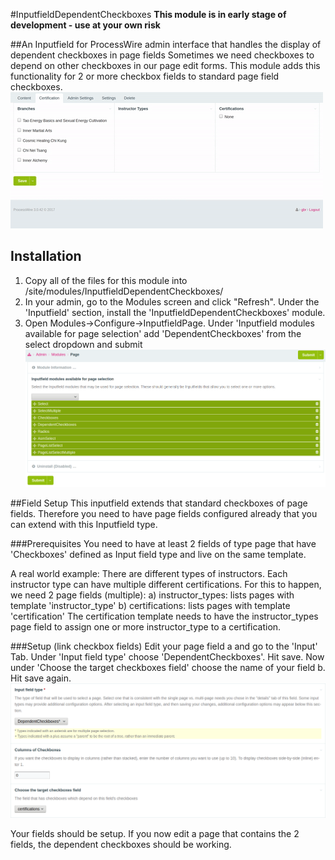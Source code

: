 #InputfieldDependentCheckboxes
**This module is in early stage of development - use at your own risk**

##An Inputfield for ProcessWire admin interface that handles the display of dependent checkboxes in page fields
Sometimes we need checkboxes to depend on other checkboxes in our page edit forms. This module adds this functionality for 2 or more checkbox fields to standard page field checkboxes.
![Screenshot of inputfield in action](/images/demo-1.gif)



## Installation
1. Copy all of the files for this module into /site/modules/InputfieldDependentCheckboxes/
2. In your admin, go to the Modules screen and click "Refresh". Under the 'Inputfield' section, install the 'InputfieldDependentCheckboxes' module.
3. Open Modules->Configure->InputfieldPage. Under 'Inputfield modules available for page selection' add 'DependentCheckboxes' from the select dropdown and submit
![Screenshot of install setting](/images/install-1.png)

##Field Setup
This inputfield extends that standard checkboxes of page fields. Therefore you need to have page fields configured already that you can extend with this Inputfield type.

###Prerequisites
You need to have at least 2 fields of type page that have 'Checkboxes' defined as Input field type and live on the same template.

A real world example:
There are different types of instructors. Each instructor type can have multiple different certifications.
For this to happen, we need 2 page fields (multiple):
a) instructor_types: lists pages with template 'instructor_type'
b) certifications: lists pages with template 'certification'
The certification template needs to have the instructor_types page field to assign one or more instructor_type to a certification.

###Setup (link checkbox fields)
Edit your page field a and go to the 'Input' Tab. Under 'Input field type' choose 'DependentCheckboxes'. Hit save. Now under 'Choose the target checkboxes field' choose the name of your field b. Hit save again.
![Screenshot of field setting](/images/setup-1.png)


Your fields should be setup. If you now edit a page that contains the 2 fields, the dependent checkboxes should be working. 
